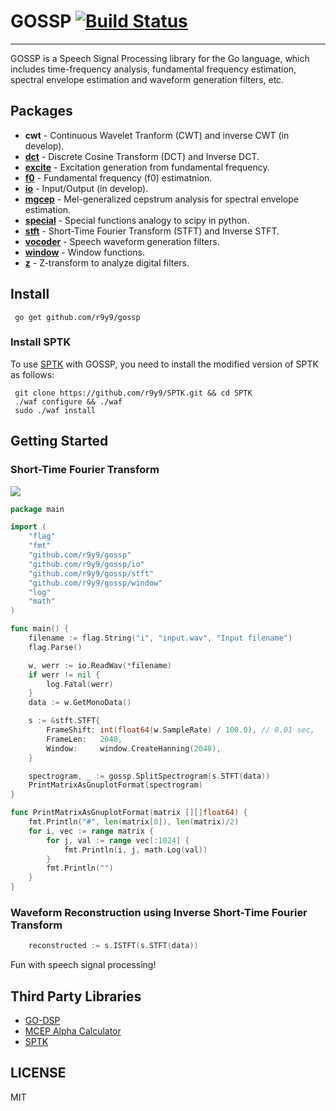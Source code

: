 # GOSSP [![Build Status](https://travis-ci.org/r9y9/gossp.png?branch=master)](https://travis-ci.org/r9y9/gossp)
------------------------------------------

GOSSP is a Speech Signal Processing library for the Go language, which includes time-frequency analysis, fundamental frequency estimation, spectral envelope estimation and waveform generation filters, etc.

## Packages

- **cwt** - Continuous Wavelet Tranform (CWT) and inverse CWT (in develop).
- **[dct](http://godoc.org/github.com/r9y9/gossp/dct)** -  Discrete Cosine Transform (DCT) and Inverse DCT.
- **[excite](http://godoc.org/github.com/r9y9/gossp/excite)** -  Excitation generation from fundamental frequency.
- **[f0](http://godoc.org/github.com/r9y9/gossp/f0)** -  Fundamental frequency (f0) estimatnion.
- **[io](http://godoc.org/github.com/r9y9/gossp/io)** -  Input/Output (in develop).
- **[mgcep](http://godoc.org/github.com/r9y9/gossp/io)** - Mel-generalized cepstrum analysis for spectral envelope estimation.
- **[special](http://godoc.org/github.com/r9y9/gossp/special)** - Special functions analogy to scipy in python.
- **[stft](http://godoc.org/github.com/r9y9/gossp/stft)** - Short-Time Fourier Transform (STFT) and Inverse STFT.
- **[vocoder](http://godoc.org/github.com/r9y9/gossp/vocoder)** -  Speech waveform generation filters.
- **[window](http://godoc.org/github.com/r9y9/gossp/window)** -  Window functions.
- **[z](http://godoc.org/github.com/r9y9/gossp/z)** - Z-transform to analyze digital filters.

## Install

     go get github.com/r9y9/gossp

### Install SPTK

To use [SPTK](http://sp-tk.sourceforge.net/) with GOSSP, you need to install the modified version of SPTK as follows:

     git clone https://github.com/r9y9/SPTK.git && cd SPTK
     ./waf configure && ./waf
     sudo ./waf install

## Getting Started

### Short-Time Fourier Transform
![](http://r9y9.github.io/images/gossp_stft.png)

~~~ go
package main

import (
	"flag"
	"fmt"
	"github.com/r9y9/gossp"
	"github.com/r9y9/gossp/io"
	"github.com/r9y9/gossp/stft"
	"github.com/r9y9/gossp/window"
	"log"
	"math"
)

func main() {
	filename := flag.String("i", "input.wav", "Input filename")
	flag.Parse()

	w, werr := io.ReadWav(*filename)
	if werr != nil {
		log.Fatal(werr)
	}
	data := w.GetMonoData()

	s := &stft.STFT{
		FrameShift: int(float64(w.SampleRate) / 100.0), // 0.01 sec,
		FrameLen:   2048,
		Window:     window.CreateHanning(2048),
	}

	spectrogram, _ := gossp.SplitSpectrogram(s.STFT(data))
	PrintMatrixAsGnuplotFormat(spectrogram)
}

func PrintMatrixAsGnuplotFormat(matrix [][]float64) {
	fmt.Println("#", len(matrix[0]), len(matrix)/2)
	for i, vec := range matrix {
		for j, val := range vec[:1024] {
			fmt.Println(i, j, math.Log(val))
		}
		fmt.Println("")
	}
}
~~~

### Waveform Reconstruction using Inverse Short-Time Fourier Transform

~~~ go
	reconstructed := s.ISTFT(s.STFT(data))
~~~

Fun with speech signal processing!

## Third Party Libraries

- [GO-DSP](https://github.com/mjibson/go-dsp)
- [MCEP Alpha Calculator](https://bitbucket.org/happyalu/mcep_alpha_calc/)
- [SPTK](http://sp-tk.sourceforge.net/)

## LICENSE

MIT